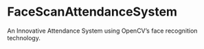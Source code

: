 # FaceScanAttendanceSystem
An Innovative Attendance System using OpenCV’s face recognition technology.  
